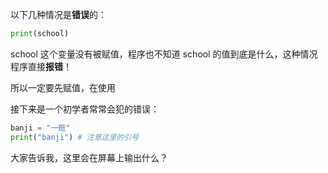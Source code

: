 以下几种情况是**错误**的：

```py
print(school)
```

school 这个变量没有被赋值，程序也不知道 school 的值到底是什么，这种情况程序直接**报错**！

所以一定要先赋值，在使用

接下来是一个初学者常常会犯的错误：

```py
banji = "一班"
print("banji") # 注意这里的引号
```

大家告诉我，这里会在屏幕上输出什么？
